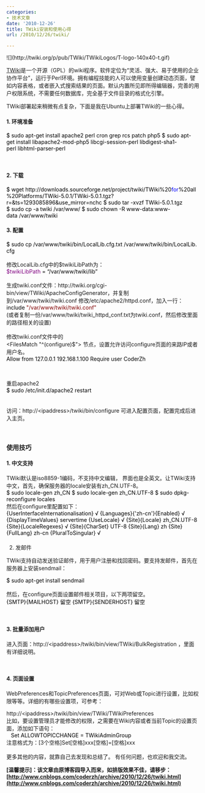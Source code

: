 ```yaml
---
categories:
- 技术文章
date: '2010-12-26'
title: TWiki安装和使用心得
url: /2010/12/26/twiki/

---
```



<div></div><div>![](http://twiki.org/p/pub/TWiki/TWikiLogos/T-logo-140x40-t.gif)&nbsp;</div>
  
[TWiki](http://www.allwiki.com/wiki/TWiki)是一个开源（GPL）的wiki程序。软件定位为&#8220;灵活、强大、易于使用的企业协作平台&#8221;，运行于Perl环境。拥有编程技能的人可以使用变量创建动态页面，譬如内容表格，或者嵌入式搜索结果的页面。默认内置所见即所得编辑器，完善的用户权限系统，不需要任何数据库，完全基于文件目录的格式化引擎。

TWiki部署起来稍微有点复杂，下面是我在Ubuntu上部署TWiki的一些心得。

#### 1. 环境准备

<div class="cnblogs_code"><div><span style="color: #000000;">$</span><span style="color: #000000;">&nbsp;sudo&nbsp;apt</span><span style="color: #000000;">-</span><span style="color: #000000;">get&nbsp;install&nbsp;apache2&nbsp;perl&nbsp;cron&nbsp;grep&nbsp;rcs&nbsp;patch&nbsp;php5
</span><span style="color: #000000;">$</span><span style="color: #000000;">&nbsp;sudo&nbsp;apt</span><span style="color: #000000;">-</span><span style="color: #000000;">get&nbsp;install&nbsp;libapache2</span><span style="color: #000000;">-</span><span style="color: #000000;">mod</span><span style="color: #000000;">-</span><span style="color: #000000;">php5&nbsp;libcgi</span><span style="color: #000000;">-</span><span style="color: #000000;">session</span><span style="color: #000000;">-</span><span style="color: #000000;">perl&nbsp;libdigest</span><span style="color: #000000;">-</span><span style="color: #000000;">sha1</span><span style="color: #000000;">-</span><span style="color: #000000;">perl&nbsp;libhtml</span><span style="color: #000000;">-</span><span style="color: #000000;">parser</span><span style="color: #000000;">-</span><span style="color: #000000;">perl</span></div></div>

&nbsp;
<div>

#### 2. 下载

<div class="cnblogs_code"><div><span style="color: #000000;">$</span><span style="color: #000000;">&nbsp;wget&nbsp;http:</span><span style="color: #000000;">//</span><span style="color: #000000;">downloads.sourceforge.net</span><span style="color: #000000;">/</span><span style="color: #000000;">project</span><span style="color: #000000;">/</span><span style="color: #000000;">twiki</span><span style="color: #000000;">/</span><span style="color: #000000;">TWiki</span><span style="color: #000000;">%</span><span style="color: #000000;">20</span><span style="color: #0000ff;">for</span><span style="color: #000000;">%</span><span style="color: #000000;">20all</span><span style="color: #000000;">%</span><span style="color: #000000;">20Platforms</span><span style="color: #000000;">/</span><span style="color: #000000;">TWiki</span><span style="color: #000000;">-</span><span style="color: #000000;">5.0</span><span style="color: #000000;">.</span><span style="color: #000000;">1</span><span style="color: #000000;">/</span><span style="color: #000000;">TWiki</span><span style="color: #000000;">-</span><span style="color: #000000;">5.0</span><span style="color: #000000;">.</span><span style="color: #000000;">1</span><span style="color: #000000;">.tgz</span><span style="color: #000000;">?</span><span style="color: #000000;">r</span><span style="color: #000000;">=&amp;</span><span style="color: #000000;">ts</span><span style="color: #000000;">=</span><span style="color: #000000;">1293085896</span><span style="color: #000000;">&amp;</span><span style="color: #000000;">use_mirror</span><span style="color: #000000;">=</span><span style="color: #000000;">nchc
</span><span style="color: #000000;">$</span><span style="color: #000000;">&nbsp;sudo&nbsp;tar&nbsp;</span><span style="color: #000000;">-</span><span style="color: #000000;">xvzf&nbsp;TWiki</span><span style="color: #000000;">-</span><span style="color: #000000;">5.0</span><span style="color: #000000;">.</span><span style="color: #000000;">1</span><span style="color: #000000;">.tgz
</span><span style="color: #000000;">$</span><span style="color: #000000;">&nbsp;sudo&nbsp;cp&nbsp;</span><span style="color: #000000;">-</span><span style="color: #000000;">a&nbsp;twiki&nbsp;</span><span style="color: #000000;">/</span><span style="color: #000000;">var</span><span style="color: #000000;">/</span><span style="color: #000000;">www</span><span style="color: #000000;">/</span><span style="color: #000000;">
</span><span style="color: #000000;">$</span><span style="color: #000000;">&nbsp;sudo&nbsp;chown&nbsp;</span><span style="color: #000000;">-</span><span style="color: #000000;">R&nbsp;www</span><span style="color: #000000;">-</span><span style="color: #000000;">data:www</span><span style="color: #000000;">-</span><span style="color: #000000;">data&nbsp;</span><span style="color: #000000;">/</span><span style="color: #000000;">var</span><span style="color: #000000;">/</span><span style="color: #000000;">www</span><span style="color: #000000;">/</span><span style="color: #000000;">twiki</span></div></div>

</div><div>

#### 3. 配置

<div class="cnblogs_code"><div><span style="color: #000000;">$</span><span style="color: #000000;">&nbsp;sudo&nbsp;cp&nbsp;</span><span style="color: #000000;">/</span><span style="color: #000000;">var</span><span style="color: #000000;">/</span><span style="color: #000000;">www</span><span style="color: #000000;">/</span><span style="color: #000000;">twiki</span><span style="color: #000000;">/</span><span style="color: #000000;">bin</span><span style="color: #000000;">/</span><span style="color: #000000;">LocalLib.cfg.txt&nbsp;</span><span style="color: #000000;">/</span><span style="color: #000000;">var</span><span style="color: #000000;">/</span><span style="color: #000000;">www</span><span style="color: #000000;">/</span><span style="color: #000000;">twiki</span><span style="color: #000000;">/</span><span style="color: #000000;">bin</span><span style="color: #000000;">/</span><span style="color: #000000;">LocalLib.cfg</span></div></div>
<br />
修改LocalLib.cfg中的$twikiLibPath为：
<br />
<div class="cnblogs_code"><div><span style="color: #800080;">$twikiLibPath</span><span style="color: #000000;">&nbsp;</span><span style="color: #000000;">=</span><span style="color: #000000;">&nbsp;&#8220;</span><span style="color: #000000;">/</span><span style="color: #000000;">var</span><span style="color: #000000;">/</span><span style="color: #000000;">www</span><span style="color: #000000;">/</span><span style="color: #000000;">twiki</span><span style="color: #000000;">/</span><span style="color: #000000;">lib&#8221;</span></div></div>
<br />
生成twiki.conf文件：http://twiki.org/cgi-bin/view/TWiki/ApacheConfigGenerator，并复制到/var/www/twiki/twiki.conf
修改/etc/apache2/httpd.conf，加入一行：
<br />
<div class="cnblogs_code"><div><span style="color: #000000;">include&nbsp;</span><span style="color: #800000;">"</span><span style="color: #800000;">/var/www/twiki/twiki.conf</span><span style="color: #800000;">"</span></div></div>(或者复制一份/var/www/twiki/twiki_httpd_conf.txt为twiki.conf，然后修改里面的路径相关的设置)</div>
<br />
修改twiki.conf文件中的 
<br />
<div>&lt;FilesMatch "^(configure)$"&gt; 节点，设置允许访问configure页面的来路IP或者用户名。</div><div class="cnblogs_code"><div><span style="color: #000000;">Allow&nbsp;from&nbsp;</span><span style="color: #000000;">127.0</span><span style="color: #000000;">.</span><span style="color: #000000;">0.1</span><span style="color: #000000;">&nbsp;</span><span style="color: #000000;">192.168</span><span style="color: #000000;">.</span><span style="color: #000000;">1.100</span><span style="color: #000000;">
Require&nbsp;user&nbsp;CoderZh</span></div></div>

&nbsp;
<div>重启apache2
<div class="cnblogs_code"><div><span style="color: #000000;">$</span><span style="color: #000000;">&nbsp;sudo&nbsp;</span><span style="color: #000000;">/</span><span style="color: #000000;">etc</span><span style="color: #000000;">/</span><span style="color: #000000;">init.d</span><span style="color: #000000;">/</span><span style="color: #000000;">apache2&nbsp;restart</span></div></div>
<br />
&nbsp;
<br />
</div><div>访问：http://&lt;ipaddress&gt;/twiki/bin/configure 可进入配置页面，配置完成后进入主页。</div>

&nbsp;

### 使用技巧

#### 1. 中文支持

<div>TWiki默认是iso8859-1编码，不支持中文编辑， 界面也是全英文。让TWiki支持中文，首先，确保服务器的locale安装有zh_CN.UTF-8。</div><div class="cnblogs_code"><div><span style="color: #000000;">$</span><span style="color: #000000;">&nbsp;sudo&nbsp;locale</span><span style="color: #000000;">-</span><span style="color: #000000;">gen&nbsp;zh_CN
</span><span style="color: #000000;">$</span><span style="color: #000000;">&nbsp;sudo&nbsp;locale</span><span style="color: #000000;">-</span><span style="color: #000000;">gen&nbsp;zh_CN.UTF</span><span style="color: #000000;">-</span><span style="color: #000000;">8</span><span style="color: #000000;">
</span><span style="color: #000000;">$</span><span style="color: #000000;">&nbsp;sudo&nbsp;dpkg</span><span style="color: #000000;">-</span><span style="color: #000000;">reconfigure&nbsp;locales</span></div></div>

<div>然后在configure里配置如下：

<div class="cnblogs_code"><div><span style="color: #000000;">{UserInterfaceInternationalisation}&nbsp;&#8730;
{Languages}{'zh</span><span style="color: #000000;">-</span><span style="color: #000000;">cn'}{Enabled}&nbsp;&#8730;
{DisplayTimeValues}&nbsp;servertime
{UseLocale}&nbsp;&#8730;
{Site}{Locale}&nbsp;zh_CN.UTF</span><span style="color: #000000;">-</span><span style="color: #000000;">8</span><span style="color: #000000;">
{Site}{LocaleRegexes}&nbsp;&#8730;
{Site}{CharSet}&nbsp;UTF</span><span style="color: #000000;">-</span><span style="color: #000000;">8</span><span style="color: #000000;">
{Site}{Lang}&nbsp;zh
{Site}{FullLang}&nbsp;zh</span><span style="color: #000000;">-</span><span style="color: #000000;">cn
{PluralToSingular}&nbsp;&#8730;</span></div></div></div><div>

#### 
2. 发邮件
</div>

TWiki支持自动发送验证邮件，用于用户注册和找回密码。要支持发邮件，首先在服务器上安装sendmail： 

<div class="cnblogs_code"><div><span style="color: #000000;">$</span><span style="color: #000000;">&nbsp;sudo&nbsp;apt</span><span style="color: #000000;">-</span><span style="color: #000000;">get&nbsp;install&nbsp;sendmail</span></div></div>
<br />
然后，在configure页面设置邮件相关项目，以下两项留空。 
<br />
<div class="cnblogs_code"><div><span style="color: #000000;">{SMTP}{MAILHOST}&nbsp;留空
{SMTP}{SENDERHOST}&nbsp;留空</span></div></div>

&nbsp;

#### 3. 批量添加用户

进入页面：http://&lt;ipaddress&gt;/twiki/bin/view/TWiki/BulkRegistration ，里面有详细说明。

&nbsp;

#### 4. 页面设置

WebPreferences和TopicPreferences页面，可对Web或Topic进行设置，比如权限等等。详细的有哪些设置项，可参考：

<div>http://&lt;ipaddress&gt;/twiki/bin/view/TWiki/TWikiPreferences</div>
比如，要设置管理员才能修改的权限，之需要在Wiki内容或者当前Topic的设置页面，添加如下语句： 

<div><div class="cnblogs_code"><div><span style="color: #000000;">&nbsp;&nbsp;&nbsp;Set&nbsp;ALLOWTOPICCHANGE&nbsp;</span><span style="color: #000000;">=</span><span style="color: #000000;">&nbsp;TWikiAdminGroup</span></div></div>注意格式为：[3个空格]Set[空格]xxx[空格]=[空格]xxx</div>
<br />
更多其他的内容，就靠自己去发现和总结了。 有任何问题，也欢迎和我交流。 

**[温馨提示]：该文章由原博客园导入而来，如排版效果不佳，请移步：[http://www.cnblogs.com/coderzh/archive/2010/12/26/twiki.html](http://www.cnblogs.com/coderzh/archive/2010/12/26/twiki.html)**